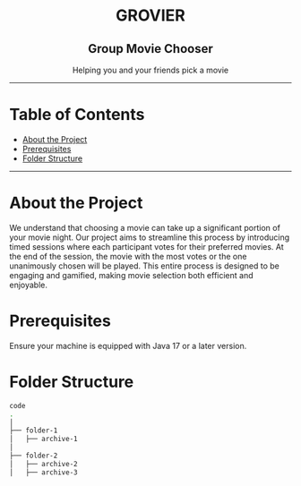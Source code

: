 <div align=center name="readme-top">
    <h1>GROVIER</h1>
</div>

<h2 align=center>Group Movie Chooser</h2>
<p align=center>Helping you and your friends pick a movie</p>

---

# Table of Contents

- [About the Project](#about-the-project)
- [Prerequisites](#prerequisites)
- [Folder Structure](#folder-structure)

---

# About the Project

We understand that choosing a movie can take up a significant portion of your movie night. Our project aims to streamline this process by introducing timed sessions where each participant votes for their preferred movies. At the end of the session, the movie with the most votes or the one unanimously chosen will be played. This entire process is designed to be engaging and gamified, making movie selection both efficient and enjoyable.

# Prerequisites

Ensure your machine is equipped with Java 17 or a later version.

# Folder Structure

```bash
code
.
│
├── folder-1
│   ├── archive-1
│
├── folder-2
│   ├── archive-2
│   ├── archive-3
```
